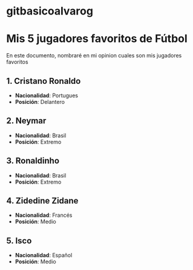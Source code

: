 # gitbasicoalvarog
# Mis 5 jugadores favoritos de Fútbol

En este documento, nombraré en mi opinion cuales son mis jugadores favoritos

## 1. **Cristano Ronaldo**
   - **Nacionalidad**: Portugues
   - **Posición**: Delantero
     
## 2. **Neymar**
   - **Nacionalidad**: Brasil
   - **Posición**: Extremo
     
## 3. **Ronaldinho**
   - **Nacionalidad**: Brasil
   - **Posición**: Extremo
     
## 4. **Zidedine Zidane**
   - **Nacionalidad**: Francés
   - **Posición**: Medio
     
## 5. **Isco**
   - **Nacionalidad**: Español
   - **Posición**: Medio
